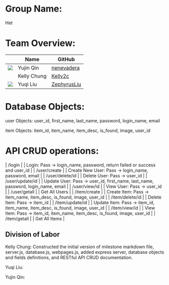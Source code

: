 # Group Name: 
Het

# Team Overview: 
| | Name | GitHub |
| ------------- |------------- | ------------- |
| ![](https://avatars.githubusercontent.com/u/71847172?s=48&v=4) | Yujin Qin | [nenevadera](https://github.com/nenevadera) |
| ![]() | Kelly Chung | [Kelly2c](https://github.com/Kelly2c) |
| ![](https://avatars.githubusercontent.com/u/58710754?s=40&v=4) | Yuqi Liu| [ZephyrusLiu](https://github.com/ZephyrusLiu) |

# Database Objects:

user Objects: 
user_id, first_name, last_name, password, login_name, email

item Objects: 
item_id, item_name, item_desc, is_found, image, user_id

# API CRUD operations:

| /login |              | Login: Pass -> login_name, password, return failed or success and user_id |
| /user/create |        | Create New User: Pass -> login_name, password, email |
| /user/delete/id |     | Delete User: Pass -> user_id |
| /user/update/id |     | Update User: Pass -> user_id, first_name, last_name, password, login_name, email |
| /user/view/id |       | View User: Pass -> user_id |
| /user/getall  |       | Get All Users |
| /item/create  |       | Create Item: Pass -> item_name, item_desc, is_found, image, user_id |
| /item/delete/id |     | Delete Item: Pass -> item_id |
| /item/update/id |     | Update Item: Pass -> item_id, item_name, item_desc, is_found, image, user_id |
| /item/view/id |       | View Item: Pass -> item_id, item_name, item_desc, is_found, image, user_id |
| /item/getall |        | Get All Items |

## Division of Labor
Kelly Chung: Constructed the initial version of milestone markdown file, server.js, database.js, webpages.js, added express server, database objects and fields definitions, and RESTful API CRUD documentation.

Yuqi Liu:

Yujin Qin: